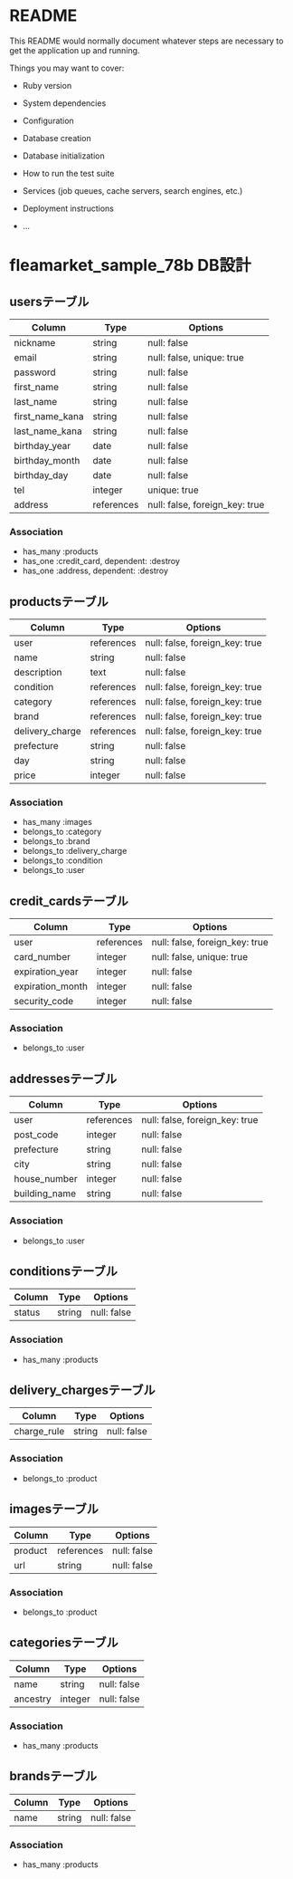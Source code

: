 # README

This README would normally document whatever steps are necessary to get the
application up and running.

Things you may want to cover:

* Ruby version

* System dependencies

* Configuration

* Database creation

* Database initialization

* How to run the test suite

* Services (job queues, cache servers, search engines, etc.)

* Deployment instructions

* ...

# fleamarket_sample_78b DB設計
## usersテーブル

|Column|Type|Options|
|------|----|-------|
|nickname|string|null: false|
|email|string|null: false, unique: true|
|password|string|null: false|
|first_name|string|null: false|
|last_name|string|null: false|
|first_name_kana|string|null: false|
|last_name_kana|string|null: false|
|birthday_year|date|null: false|
|birthday_month|date|null: false|
|birthday_day|date|null: false|
|tel|integer|unique: true|
|address|references|null: false, foreign_key: true|

### Association
- has_many :products
- has_one :credit_card, dependent: :destroy
- has_one :address, dependent: :destroy


## productsテーブル
|Column|Type|Options|
|------|----|-------|
|user|references|null: false, foreign_key: true|
|name|string|null: false|
|description|text|null: false|
|condition|references|null: false, foreign_key: true|
|category|references|null: false, foreign_key: true|
|brand|references|null: false, foreign_key: true|
|delivery_charge|references|null: false, foreign_key: true|
|prefecture|string|null: false|
|day|string|null: false|
|price|integer|null: false|

### Association
- has_many :images
- belongs_to :category
- belongs_to :brand
- belongs_to :delivery_charge
- belongs_to :condition
- belongs_to :user

## credit_cardsテーブル
|Column|Type|Options|
|------|----|-------|
|user|references|null: false, foreign_key: true|
|card_number|integer|null: false, unique: true|
|expiration_year|integer|null: false|
|expiration_month|integer|null: false|
|security_code|integer|null: false|

### Association
- belongs_to :user

## addressesテーブル
|Column|Type|Options|
|------|----|-------|
|user|references|null: false, foreign_key: true|
|post_code|integer|null: false|
|prefecture|string|null: false|
|city|string|null: false|
|house_number|integer|null: false|
|building_name|string|null: false|

### Association
- belongs_to :user

## conditionsテーブル
|Column|Type|Options|
|------|----|-------|
|status|string|null: false|

### Association
- has_many :products

## delivery_chargesテーブル
|Column|Type|Options|
|------|----|-------|
|charge_rule|string|null: false|

### Association
- belongs_to :product

## imagesテーブル
|Column|Type|Options|
|------|----|-------|
|product|references|null: false|
|url|string|null: false|

### Association
- belongs_to :product

## categoriesテーブル
|Column|Type|Options|
|------|----|-------|
|name|string|null: false|
|ancestry|integer|null: false|

### Association
- has_many :products

## brandsテーブル
|Column|Type|Options|
|------|----|-------|
|name|string|null: false|

### Association
- has_many :products